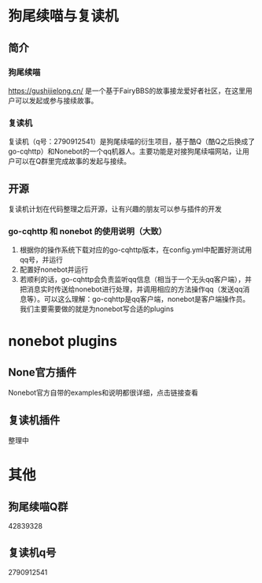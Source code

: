 # 狗尾续喵与复读机
## 简介
### 狗尾续喵
https://gushijielong.cn/ 是一个基于FairyBBS的故事接龙爱好者社区，在这里用户可以发起或参与接续故事。
### 复读机
复读机（q号：2790912541）是狗尾续喵的衍生项目，基于酷Q（酷Q之后换成了go-cqhttp）和Nonebot的一个qq机器人。主要功能是对接狗尾续喵网站，让用户可以在Q群里完成故事的发起与接续。

## 开源
复读机计划在代码整理之后开源，让有兴趣的朋友可以参与插件的开发

### go-cqhttp 和 nonebot 的使用说明（大致）
1. 根据你的操作系统下载对应的go-cqhttp版本，在config.yml中配置好测试用qq号，并运行
2. 配置好nonebot并运行
3. 若顺利的话，go-cqhttp会负责监听qq信息（相当于一个无头qq客户端），并把消息实时传送给nonebot进行处理，并调用相应的方法操作qq（发送qq消息等）。可以这么理解：go-cqhttp是qq客户端，nonebot是客户端操作员。我们主要需要做的就是为nonebot写合适的plugins

# nonebot plugins
## None官方插件
Nonebot官方自带的examples和说明都很详细，点击链接查看
## 复读机插件
整理中

# 其他
## 狗尾续喵Q群
42839328

## 复读机q号
2790912541
